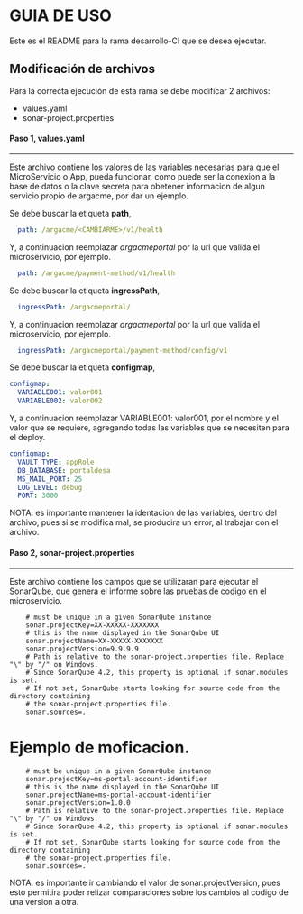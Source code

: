 GUIA DE USO
===========

Este es el README para la rama desarrollo-CI que se desea ejecutar.

Modificación de archivos
--------------------

Para la correcta ejecución de esta rama se debe modificar 2 archivos:

+ values.yaml
+ sonar-project.properties

#### Paso 1, values.yaml
--------------------

Este archivo contiene los valores de las variables necesarias para que el MicroServicio o App, pueda funcionar, 
como puede ser la conexion a la base de datos o la clave secreta para obetener informacion de algun servicio
propio de argacme, por dar un ejemplo.

Se debe buscar la etiqueta **path**, 
```yaml
  path: /argacme/<CAMBIARME>/v1/health
```
Y, a continuacion reemplazar *argacmeportal* por la url que valida el microservicio, por ejemplo.
```yaml
  path: /argacme/payment-method/v1/health
```

Se debe buscar la etiqueta **ingressPath**, 
```yaml
  ingressPath: /argacmeportal/
```
Y, a continuacion reemplazar *argacmeportal* por la url que valida el microservicio, por ejemplo.
```yaml
  ingressPath: /argacmeportal/payment-method/config/v1
```

Se debe buscar la etiqueta **configmap**, 
```yaml
configmap:
  VARIABLE001: valor001
  VARIABLE002: valor002
```
Y, a continuacion reemplazar VARIABLE001: valor001, por el nombre y el valor que se requiere, agregando todas las 
variables que se necesiten para el deploy.
```yaml
configmap: 
  VAULT_TYPE: appRole  
  DB_DATABASE: portaldesa
  MS_MAIL_PORT: 25
  LOG_LEVEL: debug
  PORT: 3000
```
NOTA: es importante mantener la identacion de las variables, dentro del archivo, pues si se modifica mal, se producira 
un error, al trabajar con el archivo.


#### Paso 2, sonar-project.properties
--------------------

Este archivo contiene los campos que se utilizaran para ejecutar el SonarQube, que genera el informe sobre las
pruebas de codigo en el microservicio.

```properties
	# must be unique in a given SonarQube instance
	sonar.projectKey=XX-XXXXX-XXXXXXX
	# this is the name displayed in the SonarQube UI
	sonar.projectName=XX-XXXXX-XXXXXXX
	sonar.projectVersion=9.9.9.9
	# Path is relative to the sonar-project.properties file. Replace "\" by "/" on Windows.
	# Since SonarQube 4.2, this property is optional if sonar.modules is set. 
	# If not set, SonarQube starts looking for source code from the directory containing 
	# the sonar-project.properties file.
	sonar.sources=.
```

# Ejemplo de moficacion.

```properties
	# must be unique in a given SonarQube instance
	sonar.projectKey=ms-portal-account-identifier
	# this is the name displayed in the SonarQube UI
	sonar.projectName=ms-portal-account-identifier
	sonar.projectVersion=1.0.0
	# Path is relative to the sonar-project.properties file. Replace "\" by "/" on Windows.
	# Since SonarQube 4.2, this property is optional if sonar.modules is set. 
	# If not set, SonarQube starts looking for source code from the directory containing 
	# the sonar-project.properties file.
	sonar.sources=.
```
NOTA: es importante ir cambiando el valor de sonar.projectVersion, pues esto permitira poder relizar comparaciones 
sobre los cambios al codigo de una version a otra.